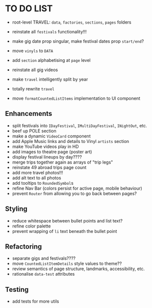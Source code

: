 # TO DO LIST

- root-level TRAVEL: `data`, `factories`, `sections`, `pages` folders
- reinstate all `festivals` functionality!!!
- make gig date prop singular, make festival dates prop `start/end`?
- move `vinyls` to `DATA`
- add `section` alphabetising at `page` level

- reinstate all gig videos
- make `travel` intelligently split by year
- totally rewrite `travel`
- move `formatCountedListItems` implementation to UI component

## Enhancements

- split festivals into `IDayFestival`, `IMultiDayFestival`, `INightOut`, etc.
- beef up POLE section
- make a dynamic `VideoCard` component
- add Apple Music links and details to Vinyl `artists` section
- make YouTube videos play in HD
- add images to theatre page (poster art)
- display festival lineups by day????
- merge trips together again as arrays of "trip legs"
- reinstate 49 abroad trips page count
- add more travel photos!!!
- add alt text to all photos
- add tooltips to `RoundedSymbol`s
- refine Nav Bar (colors persist for active page, mobile behaviour)
- prevent `Router` from allowing you to go back between pages?

## Styling

- reduce whitespace between bullet points and list text?
- refine color palette
- prevent wrapping of `li` text beneath the bullet point

## Refactoring

- separate gigs and festivals????
- move `CountedListItemDetails` style values to theme??
- review semantics of page structure, landmarks, accessibility, etc.
- rationalise `data-test` attributes

## Testing

- add tests for more utils
